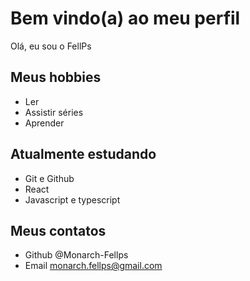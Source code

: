 # Bem vindo(a) ao meu perfil 
Olá, eu sou o FellPs

## Meus hobbies

- Ler
- Assistir séries 
- Aprender

## Atualmente estudando 

- Git e Github
- React
- Javascript e typescript

## Meus contatos 

- Github @Monarch-Fellps
- Email monarch.fellps@gmail.com
